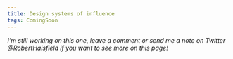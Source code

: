 ```yaml
---
title: Design systems of influence
tags: ComingSoon
---
```


*I’m still working on this one, leave a comment or send me a note on Twitter @RobertHaisfield if you want to see more on this page!*
